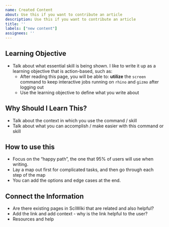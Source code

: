 ```yaml
---
name: Created Content
about: Use this if you want to contribute an article
description: Use this if you want to contribute an article
title: ''
labels: ["new content"]
assignees: ''
---
```


## Learning Objective

- Talk about what essential skill is being shown. I like to write it up as a learning objective that is action-based, such as:
    - After reading this page, you will be able to: **utilize** the `screen` command to keep interactive jobs running on `rhino` and `gizmo` after logging out
    - Use the learning objective to define what you write about

## Why Should I Learn This?

- Talk about the context in which you use the command / skill
- Talk about what you can accomplish / make easier with this command or skill

## How to use this

- Focus on the “happy path”, the one that 95% of users will use when writing.
- Lay a map out first for complicated tasks, and then go through each step of the map
- You can add the options and edge cases at the end.

## Connect the Information

- Are there existing pages in SciWiki that are related and also helpful?
- Add the link and add context - why is the link helpful to the user?
- Resources and help
